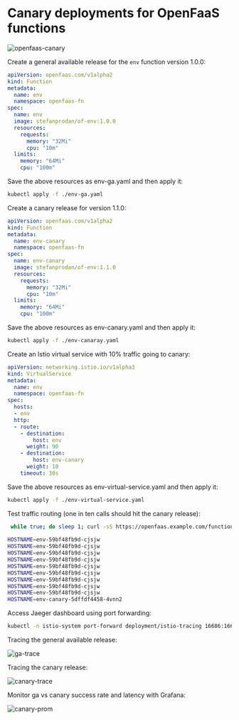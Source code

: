 # Canary deployments for OpenFaaS functions

![openfaas-canary](https://github.com/stefanprodan/istio-gke/blob/master/docs/screens/openfaas-istio-canary.png)

Create a general available release for the `env` function version 1.0.0:

```yaml
apiVersion: openfaas.com/v1alpha2
kind: Function
metadata:
  name: env
  namespace: openfaas-fn
spec:
  name: env
  image: stefanprodan/of-env:1.0.0
  resources:
    requests:
      memory: "32Mi"
      cpu: "10m"
  limits:
    memory: "64Mi"
    cpu: "100m"
```

Save the above resources as env-ga.yaml and then apply it:

```bash
kubectl apply -f ./env-ga.yaml
```

Create a canary release for version 1.1.0:

```yaml
apiVersion: openfaas.com/v1alpha2
kind: Function
metadata:
  name: env-canary
  namespace: openfaas-fn
spec:
  name: env-canary
  image: stefanprodan/of-env:1.1.0
  resources:
    requests:
      memory: "32Mi"
      cpu: "10m"
  limits:
    memory: "64Mi"
    cpu: "100m"
```

Save the above resources as env-canary.yaml and then apply it:

```bash
kubectl apply -f ./env-canaray.yaml
```

Create an Istio virtual service with 10% traffic going to canary:

```yaml
apiVersion: networking.istio.io/v1alpha3
kind: VirtualService
metadata:
  name: env
  namespace: openfaas-fn
spec:
  hosts:
  - env
  http:
  - route:
    - destination:
        host: env
      weight: 90
    - destination:
        host: env-canary
      weight: 10
    timeout: 30s
```

Save the above resources as env-virtual-service.yaml and then apply it:

```bash
kubectl apply -f ./env-virtual-service.yaml
```

Test traffic routing (one in ten calls should hit the canary release):

```bash
 while true; do sleep 1; curl -sS https://openfaas.example.com/function/env | grep HOSTNAME; done 
 
HOSTNAME=env-59bf48fb9d-cjsjw
HOSTNAME=env-59bf48fb9d-cjsjw
HOSTNAME=env-59bf48fb9d-cjsjw
HOSTNAME=env-59bf48fb9d-cjsjw
HOSTNAME=env-59bf48fb9d-cjsjw
HOSTNAME=env-59bf48fb9d-cjsjw
HOSTNAME=env-59bf48fb9d-cjsjw
HOSTNAME=env-59bf48fb9d-cjsjw
HOSTNAME=env-59bf48fb9d-cjsjw
HOSTNAME=env-canary-5dffdf4458-4vnn2
```

Access Jaeger dashboard using port forwarding:

```bash
kubectl -n istio-system port-forward deployment/istio-tracing 16686:16686 
```

Tracing the general available release:

![ga-trace](https://github.com/stefanprodan/istio-gke/blob/master/docs/screens/openfaas-istio-ga-trace.png)

Tracing the canary release:

![canary-trace](https://github.com/stefanprodan/istio-gke/blob/master/docs/screens/openfaas-istio-canary-trace.png)

Monitor ga vs canary success rate and latency with Grafana:

![canary-prom](https://github.com/stefanprodan/istio-gke/blob/master/docs/screens/openfaas-istio-canary-prom.png)
